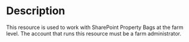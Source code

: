 # Description

This resource is used to work with SharePoint Property Bags at the farm level.
The account that runs this resource must be a farm administrator.
